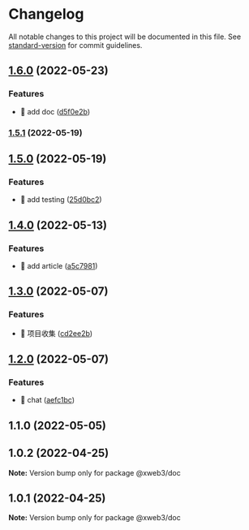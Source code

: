 # Changelog

All notable changes to this project will be documented in this file. See [standard-version](https://github.com/conventional-changelog/standard-version) for commit guidelines.

## [1.6.0](https://github.com/xweb3/web3/compare/v1.5.1...v1.6.0) (2022-05-23)


### Features

* 🎸 add doc ([d5f0e2b](https://github.com/xweb3/web3/commit/d5f0e2b1569620bb80c421770fda6fc7c1516ad8))

### [1.5.1](https://github.com/xweb3/web3/compare/v1.5.0...v1.5.1) (2022-05-19)

## [1.5.0](https://github.com/xweb3/web3/compare/v1.4.0...v1.5.0) (2022-05-19)


### Features

* 🎸 add testing ([25d0bc2](https://github.com/xweb3/web3/commit/25d0bc293bc7e143a5d779396a73bf9284a7d14f))

## [1.4.0](https://github.com/xweb3/web3/compare/v1.3.0...v1.4.0) (2022-05-13)


### Features

* 🎸 add article ([a5c7981](https://github.com/xweb3/web3/commit/a5c798127a7da2cba998754628302e7ab434ec2e))

## [1.3.0](https://github.com/xweb3/web3/compare/v1.2.0...v1.3.0) (2022-05-07)


### Features

* 🎸 项目收集 ([cd2ee2b](https://github.com/xweb3/web3/commit/cd2ee2b93aa0c22123848f2ad691d8ba172a82a3))

## [1.2.0](https://github.com/xweb3/web3/compare/v1.1.0...v1.2.0) (2022-05-07)


### Features

* 🎸 chat ([aefc1bc](https://github.com/xweb3/web3/commit/aefc1bcea8691093c83710652b708cd91a1b4dbd))

## 1.1.0 (2022-05-05)

## 1.0.2 (2022-04-25)

**Note:** Version bump only for package @xweb3/doc





## 1.0.1 (2022-04-25)

**Note:** Version bump only for package @xweb3/doc
